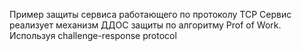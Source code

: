 Пример защиты сервиса работающего по протоколу TCP
Сервис реализует механизм ДДОС защиты по алгоритму Prof of Work.
Используя challenge-response protocol